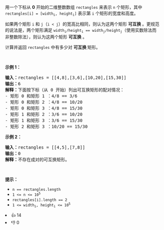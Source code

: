 <p>用一个下标从 <strong>0</strong> 开始的二维整数数组&nbsp;<code>rectangles</code> 来表示 <code>n</code> 个矩形，其中 <code>rectangles[i] = [width<sub>i</sub>, height<sub>i</sub>]</code> 表示第 <code>i</code> 个矩形的宽度和高度。</p>

<p>如果两个矩形 <code>i</code> 和 <code>j</code>（<code>i &lt; j</code>）的宽高比相同，则认为这两个矩形 <strong>可互换</strong> 。更规范的说法是，两个矩形满足&nbsp;<code>width<sub>i</sub>/height<sub>i</sub> == width<sub>j</sub>/height<sub>j</sub></code>（使用实数除法而非整数除法），则认为这两个矩形 <strong>可互换</strong> 。</p>

<p>计算并返回&nbsp;<code>rectangles</code> 中有多少对 <strong>可互换 </strong>矩形。</p>

<p>&nbsp;</p>

<p><strong>示例 1：</strong></p>

<pre>
<strong>输入：</strong>rectangles = [[4,8],[3,6],[10,20],[15,30]]
<strong>输出：</strong>6
<strong>解释：</strong>下面按下标（从 0 开始）列出可互换矩形的配对情况：
- 矩形 0 和矩形 1 ：4/8 == 3/6
- 矩形 0 和矩形 2 ：4/8 == 10/20
- 矩形 0 和矩形 3 ：4/8 == 15/30
- 矩形 1 和矩形 2 ：3/6 == 10/20
- 矩形 1 和矩形 3 ：3/6 == 15/30
- 矩形 2 和矩形 3 ：10/20 == 15/30
</pre>

<p><strong>示例 2：</strong></p>

<pre>
<strong>输入：</strong>rectangles = [[4,5],[7,8]]
<strong>输出：</strong>0
<strong>解释：</strong>不存在成对的可互换矩形。
</pre>

<p>&nbsp;</p>

<p><strong>提示：</strong></p>

<ul>
	<li><code>n == rectangles.length</code></li>
	<li><code>1 &lt;= n &lt;= 10<sup>5</sup></code></li>
	<li><code>rectangles[i].length == 2</code></li>
	<li><code>1 &lt;= width<sub>i</sub>, height<sub>i</sub> &lt;= 10<sup>5</sup></code></li>
</ul>
<div><li>👍 14</li><li>👎 0</li></div>